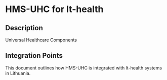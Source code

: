 # HMS-UHC for lt-health

## Description

Universal Healthcare Components

## Integration Points

This document outlines how HMS-UHC is integrated with lt-health systems in Lithuania.

